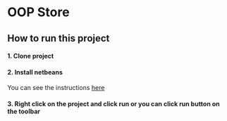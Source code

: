 # OOP Store

## How to run this project

#### 1. Clone project

#### 2. Install netbeans

You can see the instructions [here](https://www3.ntu.edu.sg/home/ehchua/programming/howto/netbeans_howto.html)

#### 3. Right click on the project and click run or you can click run button on the toolbar
